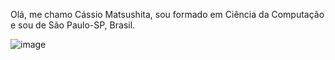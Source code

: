 Olá, me chamo Cássio Matsushita, sou formado em Ciência da Computação e sou de São Paulo-SP, Brasil. 


![image](https://user-images.githubusercontent.com/16564687/202753100-9868f927-db26-4b91-91a5-06504e5627de.png)
